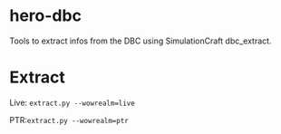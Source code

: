 # hero-dbc
Tools to extract infos from the DBC using SimulationCraft dbc_extract.

# Extract

Live: `extract.py --wowrealm=live`

PTR:`extract.py --wowrealm=ptr`

